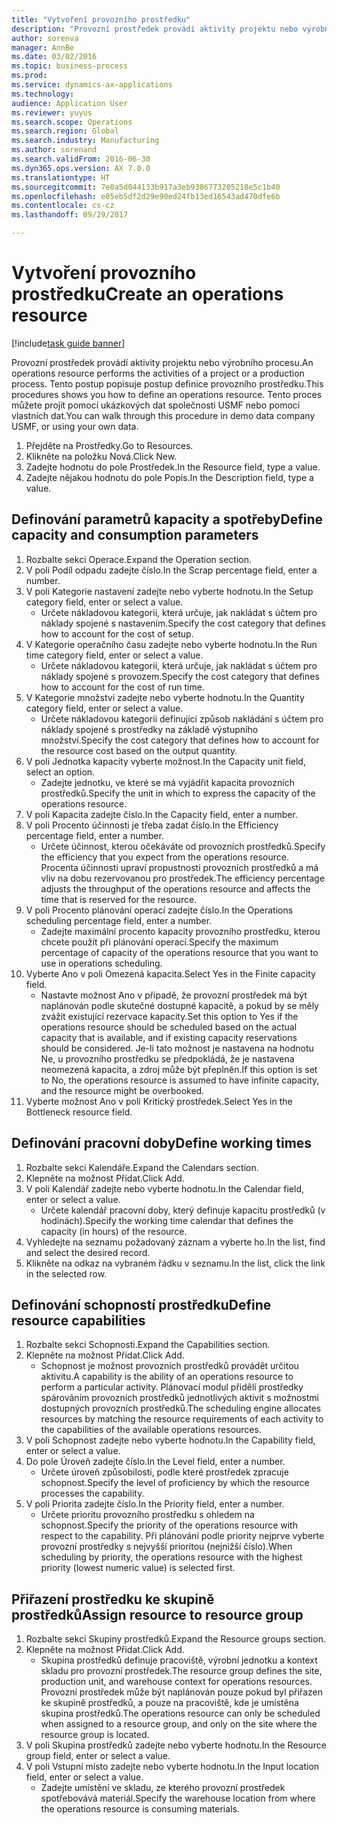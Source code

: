 ```yaml
--- 
title: "Vytvoření provozního prostředku"
description: "Provozní prostředek provádí aktivity projektu nebo výrobního procesu."
author: sorenva
manager: AnnBe
ms.date: 03/02/2016
ms.topic: business-process
ms.prod: 
ms.service: dynamics-ax-applications
ms.technology: 
audience: Application User
ms.reviewer: yuyus
ms.search.scope: Operations
ms.search.region: Global
ms.search.industry: Manufacturing
ms.author: sorenand
ms.search.validFrom: 2016-06-30
ms.dyn365.ops.version: AX 7.0.0
ms.translationtype: HT
ms.sourcegitcommit: 7e0a5d044133b917a3eb9386773205218e5c1b40
ms.openlocfilehash: e05eb5df2d29e90ed24fb13ed16543ad470dfe6b
ms.contentlocale: cs-cz
ms.lasthandoff: 09/29/2017

---
```

# <a name="create-an-operations-resource"></a><span data-ttu-id="4b871-103">Vytvoření provozního prostředku</span><span class="sxs-lookup"><span data-stu-id="4b871-103">Create an operations resource</span></span>

[!include[task guide banner](../../includes/task-guide-banner.md)]

<span data-ttu-id="4b871-104">Provozní prostředek provádí aktivity projektu nebo výrobního procesu.</span><span class="sxs-lookup"><span data-stu-id="4b871-104">An operations resource performs the activities of a project or a production process.</span></span> <span data-ttu-id="4b871-105">Tento postup popisuje postup definice provozního prostředku.</span><span class="sxs-lookup"><span data-stu-id="4b871-105">This procedures shows you how to define an operations resource.</span></span> <span data-ttu-id="4b871-106">Tento proces můžete projít pomocí ukázkových dat společnosti USMF nebo pomocí vlastních dat.</span><span class="sxs-lookup"><span data-stu-id="4b871-106">You can walk through this procedure in demo data company USMF, or using your own data.</span></span>

1. <span data-ttu-id="4b871-107">Přejděte na Prostředky.</span><span class="sxs-lookup"><span data-stu-id="4b871-107">Go to Resources.</span></span>
2. <span data-ttu-id="4b871-108">Klikněte na položku Nová.</span><span class="sxs-lookup"><span data-stu-id="4b871-108">Click New.</span></span>
3. <span data-ttu-id="4b871-109">Zadejte hodnotu do pole Prostředek.</span><span class="sxs-lookup"><span data-stu-id="4b871-109">In the Resource field, type a value.</span></span>
4. <span data-ttu-id="4b871-110">Zadejte nějakou hodnotu do pole Popis.</span><span class="sxs-lookup"><span data-stu-id="4b871-110">In the Description field, type a value.</span></span>

## <a name="define-capacity-and-consumption-parameters"></a><span data-ttu-id="4b871-111">Definování parametrů kapacity a spotřeby</span><span class="sxs-lookup"><span data-stu-id="4b871-111">Define capacity and consumption parameters</span></span>
1. <span data-ttu-id="4b871-112">Rozbalte sekci Operace.</span><span class="sxs-lookup"><span data-stu-id="4b871-112">Expand the Operation section.</span></span>
2. <span data-ttu-id="4b871-113">V poli Podíl odpadu zadejte číslo.</span><span class="sxs-lookup"><span data-stu-id="4b871-113">In the Scrap percentage field, enter a number.</span></span>
3. <span data-ttu-id="4b871-114">V poli Kategorie nastavení zadejte nebo vyberte hodnotu.</span><span class="sxs-lookup"><span data-stu-id="4b871-114">In the Setup category field, enter or select a value.</span></span>
    * <span data-ttu-id="4b871-115">Určete nákladovou kategorii, která určuje, jak nakládat s účtem pro náklady spojené s nastavením.</span><span class="sxs-lookup"><span data-stu-id="4b871-115">Specify the cost category that defines how to account for the cost of setup.</span></span>  
4. <span data-ttu-id="4b871-116">V Kategorie operačního času zadejte nebo vyberte hodnotu.</span><span class="sxs-lookup"><span data-stu-id="4b871-116">In the Run time category field, enter or select a value.</span></span>
    * <span data-ttu-id="4b871-117">Určete nákladovou kategorii, která určuje, jak nakládat s účtem pro náklady spojené s provozem.</span><span class="sxs-lookup"><span data-stu-id="4b871-117">Specify the cost category that defines how to account for the cost of run time.</span></span>  
5. <span data-ttu-id="4b871-118">V Kategorie množství zadejte nebo vyberte hodnotu.</span><span class="sxs-lookup"><span data-stu-id="4b871-118">In the Quantity category field, enter or select a value.</span></span>
    * <span data-ttu-id="4b871-119">Určete nákladovou kategorii definující způsob nakládání s účtem pro náklady spojené s prostředky na základě výstupního množství.</span><span class="sxs-lookup"><span data-stu-id="4b871-119">Specify the cost category that defines how to account for the resource cost based on the output quantity.</span></span>  
6. <span data-ttu-id="4b871-120">V poli Jednotka kapacity vyberte možnost.</span><span class="sxs-lookup"><span data-stu-id="4b871-120">In the Capacity unit field, select an option.</span></span>
    * <span data-ttu-id="4b871-121">Zadejte jednotku, ve které se má vyjádřit kapacita provozních prostředků.</span><span class="sxs-lookup"><span data-stu-id="4b871-121">Specify the unit in which to express the capacity of the operations resource.</span></span>  
7. <span data-ttu-id="4b871-122">V poli Kapacita zadejte číslo.</span><span class="sxs-lookup"><span data-stu-id="4b871-122">In the Capacity field, enter a number.</span></span>
8. <span data-ttu-id="4b871-123">V poli Procento účinnosti je třeba zadat číslo.</span><span class="sxs-lookup"><span data-stu-id="4b871-123">In the Efficiency percentage field, enter a number.</span></span>
    * <span data-ttu-id="4b871-124">Určete účinnost, kterou očekáváte od provozních prostředků.</span><span class="sxs-lookup"><span data-stu-id="4b871-124">Specify the efficiency that you expect from the operations resource.</span></span> <span data-ttu-id="4b871-125">Procenta účinnosti upraví propustnosti provozních prostředků a má vliv na dobu rezervovanou pro prostředek.</span><span class="sxs-lookup"><span data-stu-id="4b871-125">The efficiency percentage adjusts the throughput of the operations resource and affects the time that is reserved for the resource.</span></span>  
9. <span data-ttu-id="4b871-126">V poli Procento plánování operací zadejte číslo.</span><span class="sxs-lookup"><span data-stu-id="4b871-126">In the Operations scheduling percentage field, enter a number.</span></span>
    * <span data-ttu-id="4b871-127">Zadejte maximální procento kapacity provozního prostředku, kterou chcete použít při plánování operací.</span><span class="sxs-lookup"><span data-stu-id="4b871-127">Specify the maximum percentage of capacity of the operations resource that you want to use in operations scheduling.</span></span>  
10. <span data-ttu-id="4b871-128">Vyberte Ano v poli Omezená kapacita.</span><span class="sxs-lookup"><span data-stu-id="4b871-128">Select Yes in the Finite capacity field.</span></span>
    * <span data-ttu-id="4b871-129">Nastavte možnost Ano v případě, že provozní prostředek má být naplánován podle skutečné dostupné kapacitě, a pokud by se měly zvážit existující rezervace kapacity.</span><span class="sxs-lookup"><span data-stu-id="4b871-129">Set this option to Yes if the operations resource should be scheduled based on the actual capacity that is available, and if existing capacity reservations should be considered.</span></span> <span data-ttu-id="4b871-130">Je-li tato možnost je nastavena na hodnotu Ne, u provozního prostředku se předpokládá, že je nastavena neomezená kapacita, a zdroj může být přeplněn.</span><span class="sxs-lookup"><span data-stu-id="4b871-130">If this option is set to No, the operations resource is assumed to have infinite capacity, and the resource might be overbooked.</span></span>  
11. <span data-ttu-id="4b871-131">Vyberte možnost Ano v poli Kritický prostředek.</span><span class="sxs-lookup"><span data-stu-id="4b871-131">Select Yes in the Bottleneck resource field.</span></span>

## <a name="define-working-times"></a><span data-ttu-id="4b871-132">Definování pracovní doby</span><span class="sxs-lookup"><span data-stu-id="4b871-132">Define working times</span></span>
1. <span data-ttu-id="4b871-133">Rozbalte sekci Kalendáře.</span><span class="sxs-lookup"><span data-stu-id="4b871-133">Expand the Calendars section.</span></span>
2. <span data-ttu-id="4b871-134">Klepněte na možnost Přidat.</span><span class="sxs-lookup"><span data-stu-id="4b871-134">Click Add.</span></span>
3. <span data-ttu-id="4b871-135">V poli Kalendář zadejte nebo vyberte hodnotu.</span><span class="sxs-lookup"><span data-stu-id="4b871-135">In the Calendar field, enter or select a value.</span></span>
    * <span data-ttu-id="4b871-136">Určete kalendář pracovní doby, který definuje kapacitu prostředků (v hodinách).</span><span class="sxs-lookup"><span data-stu-id="4b871-136">Specify the working time calendar that defines the capacity (in hours) of the resource.</span></span>  
4. <span data-ttu-id="4b871-137">Vyhledejte na seznamu požadovaný záznam a vyberte ho.</span><span class="sxs-lookup"><span data-stu-id="4b871-137">In the list, find and select the desired record.</span></span>
5. <span data-ttu-id="4b871-138">Klikněte na odkaz na vybraném řádku v seznamu.</span><span class="sxs-lookup"><span data-stu-id="4b871-138">In the list, click the link in the selected row.</span></span>

## <a name="define-resource-capabilities"></a><span data-ttu-id="4b871-139">Definování schopností prostředku</span><span class="sxs-lookup"><span data-stu-id="4b871-139">Define resource capabilities</span></span>
1. <span data-ttu-id="4b871-140">Rozbalte sekci Schopnosti.</span><span class="sxs-lookup"><span data-stu-id="4b871-140">Expand the Capabilities section.</span></span>
2. <span data-ttu-id="4b871-141">Klepněte na možnost Přidat.</span><span class="sxs-lookup"><span data-stu-id="4b871-141">Click Add.</span></span>
    * <span data-ttu-id="4b871-142">Schopnost je možnost provozních prostředků provádět určitou aktivitu.</span><span class="sxs-lookup"><span data-stu-id="4b871-142">A capability is the ability of an operations resource to perform a particular activity.</span></span> <span data-ttu-id="4b871-143">Plánovací modul přidělí prostředky spárováním provozních prostředků jednotlivých aktivit s možnostmi dostupných provozních prostředků.</span><span class="sxs-lookup"><span data-stu-id="4b871-143">The scheduling engine allocates resources by matching the resource requirements of each activity to the capabilities of the available operations resources.</span></span>  
3. <span data-ttu-id="4b871-144">V poli Schopnost zadejte nebo vyberte hodnotu.</span><span class="sxs-lookup"><span data-stu-id="4b871-144">In the Capability field, enter or select a value.</span></span>
4. <span data-ttu-id="4b871-145">Do pole Úroveň zadejte číslo.</span><span class="sxs-lookup"><span data-stu-id="4b871-145">In the Level field, enter a number.</span></span>
    * <span data-ttu-id="4b871-146">Určete úroveň způsobilosti, podle které prostředek zpracuje schopnost.</span><span class="sxs-lookup"><span data-stu-id="4b871-146">Specify the level of proficiency by which the resource processes the capability.</span></span>  
5. <span data-ttu-id="4b871-147">V poli Priorita zadejte číslo.</span><span class="sxs-lookup"><span data-stu-id="4b871-147">In the Priority field, enter a number.</span></span>
    * <span data-ttu-id="4b871-148">Určete prioritu provozního prostředku s ohledem na schopnost.</span><span class="sxs-lookup"><span data-stu-id="4b871-148">Specify the priority of the operations resource with respect to the capability.</span></span> <span data-ttu-id="4b871-149">Při plánování podle priority nejprve vyberte provozní prostředky s nejvyšší prioritou (nejnižší číslo).</span><span class="sxs-lookup"><span data-stu-id="4b871-149">When scheduling by priority, the operations resource with the highest priority (lowest numeric value) is selected first.</span></span>  

## <a name="assign-resource-to-resource-group"></a><span data-ttu-id="4b871-150">Přiřazení prostředku ke skupině prostředků</span><span class="sxs-lookup"><span data-stu-id="4b871-150">Assign resource to resource group</span></span>
1. <span data-ttu-id="4b871-151">Rozbalte sekci Skupiny prostředků.</span><span class="sxs-lookup"><span data-stu-id="4b871-151">Expand the Resource groups section.</span></span>
2. <span data-ttu-id="4b871-152">Klepněte na možnost Přidat.</span><span class="sxs-lookup"><span data-stu-id="4b871-152">Click Add.</span></span>
    * <span data-ttu-id="4b871-153">Skupina prostředků definuje pracoviště, výrobní jednotku a kontext skladu pro provozní prostředek.</span><span class="sxs-lookup"><span data-stu-id="4b871-153">The resource group defines the site, production unit, and warehouse context for operations resources.</span></span> <span data-ttu-id="4b871-154">Provozní prostředek může být naplánován pouze pokud byl přiřazen ke skupině prostředků, a pouze na pracoviště, kde je umístěna skupina prostředků.</span><span class="sxs-lookup"><span data-stu-id="4b871-154">The operations resource can only be scheduled when assigned to a resource group, and only on the site where the resource group is located.</span></span>  
3. <span data-ttu-id="4b871-155">V poli Skupina prostředků zadejte nebo vyberte hodnotu.</span><span class="sxs-lookup"><span data-stu-id="4b871-155">In the Resource group field, enter or select a value.</span></span>
4. <span data-ttu-id="4b871-156">V poli Vstupní místo zadejte nebo vyberte hodnotu.</span><span class="sxs-lookup"><span data-stu-id="4b871-156">In the Input location field, enter or select a value.</span></span>
    * <span data-ttu-id="4b871-157">Zadejte umístění ve skladu, ze kterého provozní prostředek spotřebovává materiál.</span><span class="sxs-lookup"><span data-stu-id="4b871-157">Specify the warehouse location from where the operations resource is consuming materials.</span></span>  



